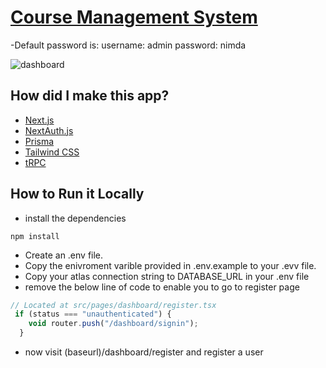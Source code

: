 # [Course Management System](https://coursemanagementsystem.vercel.app/)
-Default password is:
username: admin
password: nimda

![dashboard](https://res.cloudinary.com/dddvtrxcz/image/upload/v1681419198/samples/ecommerce/Screen_Shot_2023-04-13_at_11.52.45_PM_etj8fu.png)

## How did I make this app?

- [Next.js](https://nextjs.org)
- [NextAuth.js](https://next-auth.js.org)
- [Prisma](https://prisma.io)
- [Tailwind CSS](https://tailwindcss.com)
- [tRPC](https://trpc.io)

## How to Run it Locally
- install the dependencies 
```
npm install
```
- Create an .env file.
- Copy the enivroment varible provided in .env.example to your .evv file.
- Copy your atlas connection string to DATABASE_URL in your .env file
- remove the below line of code to enable you to go to register page
```typescript
// Located at src/pages/dashboard/register.tsx
 if (status === "unauthenticated") {
    void router.push("/dashboard/signin");
  }
```
- now visit (baseurl)/dashboard/register and register a user
